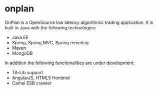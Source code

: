 # onplan
OnPlan is a OpenSource low latency algorithmic trading application. It is built in Java with the following technologies:
- Java EE
- Spring, Spring MVC, Spring remoting
- Maven
- MongoDB

In addition the following functionalities are under development:
- TA-Lib support 
- AngularJS, HTML5 frontend
- Camel ESB crawler
